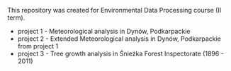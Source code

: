 This repository was created for Environmental Data Processing course (II term).

  - project 1 - Meteorological analysis in Dynów, Podkarpackie
  - project 2 - Extended Meteorological analysis in Dynów, Podkarpackie from project 1
  - project 3 - Tree growth analysis in Śnieżka Forest Inspectorate (1896 - 2011)
